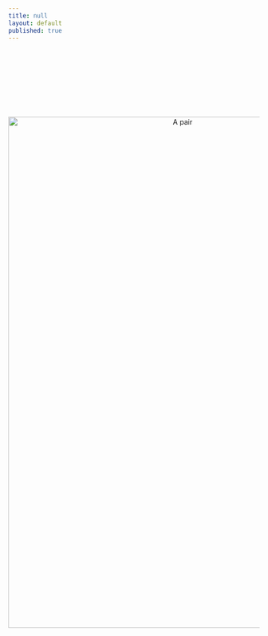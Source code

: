 ```yaml
---
title: null
layout: default
published: true
---
```


<center>
<br><br>
<br><br>
<br><br>
<br><br>
<a href="https://p3.tomhackshaw.com"><img src="https://farm6.staticflickr.com/5687/20750302436_73cd04aa6b_b.jpg:" alt="A pair" height="1024" width="683">


</center>
